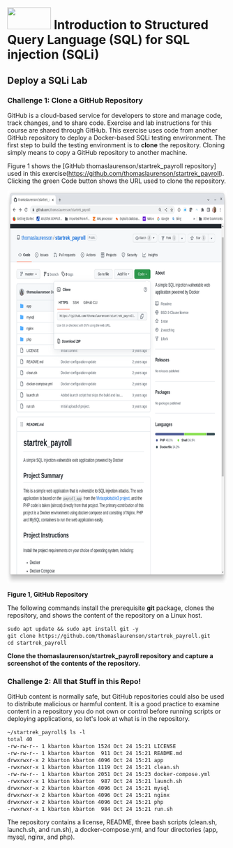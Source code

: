 # <img src="https://www.tamusa.edu/brandguide/jpeglogos/tamusa_final_logo_bw1.jpg" width="100" height="50"> Introduction to Structured Query Language (SQL) for SQL injection (SQLi)

## Deploy a SQLi Lab

### Challenge 1: Clone a GitHub Repository
GitHub is a cloud-based service for developers to store and manage code, track changes, and to share code. Exercise and lab instructions for this course are shared through GitHub. This exercise uses code from another GitHub repository to deploy a Docker-based SQLi testing envrironment. The first step to build the testing environment is to **clone** the repository. Cloning simply means to copy a GitHub repository to another machine.

Figure 1 shows the [GitHub thomaslaurenson/startrek_payroll repository] used in this exercise(https://github.com/thomaslaurenson/startrek_payroll). Clicking the green Code button shows the URL used to clone the repository.

<img src="../images/github_repo.png" width="800" height="900">

**Figure 1, GitHub Repository**

The following commands install the prerequisite **git** package, clones the repository, and shows the content of the repository on a Linux host.
```
sudo apt update && sudo apt install git -y
git clone https://github.com/thomaslaurenson/startrek_payroll.git
cd startrek_payroll
```
**Clone the thomaslaurenson/startrek_payroll repository and capture a screenshot of the contents of the repository.**

### Challenge 2: All that Stuff in this Repo!
GitHub content is normally safe, but GitHub repositories could also be used to distribute malicious or harmful content. It is a good practice to examine content in a repository you do not own or control before running scripts or deploying applications, so let's look at what is in the repository.

```
~/startrek_payroll$ ls -l
total 40
-rw-rw-r-- 1 kbarton kbarton 1524 Oct 24 15:21 LICENSE
-rw-rw-r-- 1 kbarton kbarton  911 Oct 24 15:21 README.md
drwxrwxr-x 2 kbarton kbarton 4096 Oct 24 15:21 app
-rwxrwxr-x 1 kbarton kbarton 1119 Oct 24 15:21 clean.sh
-rw-rw-r-- 1 kbarton kbarton 2051 Oct 24 15:23 docker-compose.yml
-rwxrwxr-x 1 kbarton kbarton  987 Oct 24 15:21 launch.sh
drwxrwxr-x 2 kbarton kbarton 4096 Oct 24 15:21 mysql
drwxrwxr-x 2 kbarton kbarton 4096 Oct 24 15:21 nginx
drwxrwxr-x 2 kbarton kbarton 4096 Oct 24 15:21 php
-rwxrwxr-x 1 kbarton kbarton  984 Oct 24 15:21 run.sh
```
The repository contains a license, README, three bash scripts (clean.sh, launch.sh, and run.sh), a docker-compose.yml, and four directories (app, mysql, nginx, and php).

